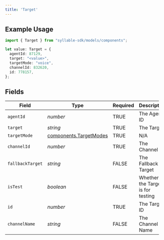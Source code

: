 ```yaml
---
title: 'Target'
---
```


## Example Usage

```typescript
import { Target } from "syllable-sdk/models/components";

let value: Target = {
  agentId: 87129,
  target: "<value>",
  targetMode: "voice",
  channelId: 832620,
  id: 778157,
};
```

## Fields

| Field                                                            | Type                                                             | Required                                                         | Description                                                      |
| ---------------------------------------------------------------- | ---------------------------------------------------------------- | ---------------------------------------------------------------- | ---------------------------------------------------------------- |
| `agentId`                                                        | *number*                                                         | TRUE                                               | The Agent ID                                                     |
| `target`                                                         | *string*                                                         | TRUE                                               | The Target                                                       |
| `targetMode`                                                     | [components.TargetModes](sdk-docs/models/components/targetmodes) | TRUE                                               | N/A                                                              |
| `channelId`                                                      | *number*                                                         | TRUE                                               | The Channel ID                                                   |
| `fallbackTarget`                                                 | *string*                                                         | FALSE                                               | The Fallback Target                                              |
| `isTest`                                                         | *boolean*                                                        | FALSE                                               | Whether the Target is for testing                                |
| `id`                                                             | *number*                                                         | TRUE                                               | The Target ID                                                    |
| `channelName`                                                    | *string*                                                         | FALSE                                               | The Channel Name                                                 |